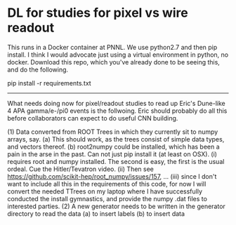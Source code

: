 # DL for studies for pixel vs wire readout

This runs in a Docker container at PNNL. We use python2.7 and then pip install.
I think I would advocate just using a virtual environment in python, no docker.
Download this repo, which you've already done to be seeing this, and do the following.

pip install -r requirements.txt


************************************************************************************************************************

What needs doing now for pixel/readout studies to read up Eric's Dune-like 4 APA gamma/e-/pi0 events is the follwoing.
Eric should probably do all this before collaborators can expect to do useful CNN building.

(1) Data converted from ROOT Trees in which they currently sit to numpy arrays, say.
    (a) This should work, as the trees consist of simple data types, and vectors thereof.
    (b) root2numpy could be installed, which has been a pain in the arse in the past.  Can not just pip install it (at least on OSX).
    	(i) requires root and numpy installed. The second is easy, the first is the usual ordeal. Cue the Hitler/Tevatron video.
	(ii) Then see https://github.com/scikit-hep/root_numpy/issues/157, ...
	(iii) since I don't want to include all this in the requirements of this code, for now I will convert the needed TTrees on my
	      laptop where I have successfully conducted the install gymnastics, and provide the numpy .dat files  to interested parties.
(2) A new generator needs to be written in the generator directory to read the data
    (a) to insert labels
    (b) to insert data